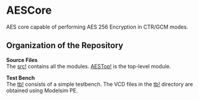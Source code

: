 # AESCore
AES core capable of performing AES 256 Encryption in CTR/GCM modes.

## Organization of the Repository
**Source Files** <br/>
The [src!](https://github.com/Alenkruth/AESCore/tree/master/src) contains all the modules.
[AESTop!](https://github.com/Alenkruth/AESCore/blob/master/src/AESTop.sv) is the top-level module.

**Test Bench** <br/>
The [tb!](https://github.com/Alenkruth/AESCore/blob/master/tb) consists of a simple testbench.
The VCD files in the [tb!](https://github.com/Alenkruth/AESCore/blob/master/tb) directory are obtained using Modelsim PE.
